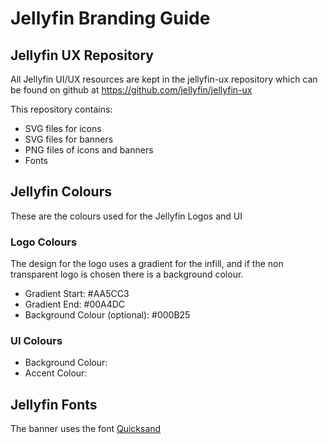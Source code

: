 # Jellyfin Branding Guide

## Jellyfin UX Repository
All Jellyfin UI/UX resources are kept in the jellyfin-ux repository which can be found on github at https://github.com/jellyfin/jellyfin-ux

This repository contains:

* SVG files for icons
* SVG files for banners
* PNG files of icons and banners
* Fonts


## Jellyfin Colours

These are the colours used for the Jellyfin Logos and UI

### Logo Colours

The design for the logo uses a gradient for the infill, and if the non transparent logo is chosen there is a background colour.

* Gradient Start: #AA5CC3 
* Gradient End: #00A4DC
* Background Colour (optional): #000B25 

### UI Colours

* Background Colour: 
* Accent Colour: 


## Jellyfin Fonts

The banner uses the font [Quicksand](https://fonts.google.com/specimen/Quicksand)